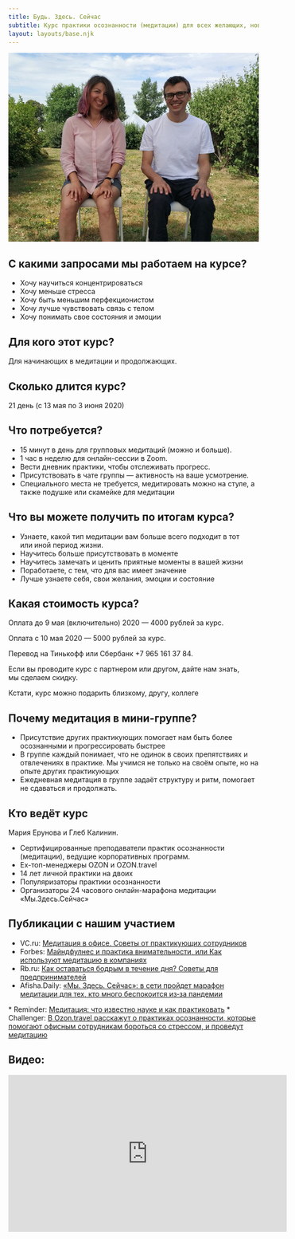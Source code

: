 ```yaml
---
title: Будь. Здесь. Сейчас
subtitle: Курс практики осознанности (медитации) для всех желающих, новичков и продолжающих практиков. Курс для обретения устойчивости и сил во время перемен.
layout: layouts/base.njk
---
```


<img src="images/cover.jpg" style="height: auto; max-width: 100%">

## С какими запросами мы работаем на курсе?

* Хочу научиться концентрироваться 
* Хочу меньше стресса
* Хочу быть меньшим перфекционистом
* Хочу лучше чувствовать связь с телом
* Хочу понимать свое состояния и эмоции



## Для кого этот курс?

Для начинающих в медитации и продолжающих.

## Сколько длится курс?

21 день (с 13 мая по 3 июня 2020)

## Что потребуется?

* 15 минут в день для групповых медитаций (можно и больше).
* 1 час в неделю для онлайн-сессии в Zoom.
* Вести дневник практики, чтобы отслеживать прогресс.
* Присутствовать в чате группы — активность на ваше усмотрение.
* Специального места не требуется, медитировать можно на стуле, а также подушке или скамейке для медитации

## Что вы можете получить по итогам курса?

* Узнаете, какой тип медитации вам больше всего подходит в тот или иной период жизни.
* Научитесь больше присутствовать в моменте
* Научитесь замечать и ценить приятные моменты в вашей жизни
* Поработаете, с тем, что для вас имеет значение
* Лучше узнаете себя, свои желания, эмоции и состояние

## Какая стоимость курса?

Оплата до 9 мая (включительно) 2020 — 4000 рублей за курс.

Оплата с 10 мая 2020 — 5000 рублей за курс.

Перевод на Тинькофф или Сбербанк <nobr>+7 965 161 37 84</nobr>.

Если вы проводите курс с партнером или другом, дайте нам знать, мы сделаем скидку.

Кстати, курс можно подарить близкому, другу, коллеге 

## Почему медитация в мини-группе?

* Присутствие других практикующих помогает нам быть более осознанными и прогрессировать быстрее
* В группе каждый понимает, что не одинок в своих препятствиях и отвлечениях в практике. Мы учимся не только на своём опыте, но на опыте других практикующих
* Ежедневная медитация в группе задаёт структуру и ритм, помогает не сдаваться и продолжать. 

## Кто ведёт курс

Мария Ерунова и Глеб Калинин.

* Сертифицированные преподаватели практик осознанности (медитации), ведущие корпоративных программ.
* Ex-топ-менеджеры OZON и OZON.travel
* 14 лет личной практики на двоих
* Популяризаторы практики осознанности 
* Организаторы 24 часового онлайн-марафона медитации «Мы.Здесь.Сейчас»

<!-- <ul class="listing">
{%- for page in collections.post -%}
  <li>
    <a href="{{ page.url }}">{{ page.data.title }}</a> -
    <time datetime="{{ page.date }}">{{ page.date | dateDisplay("LLLL d, y") }}</time>
  </li>
{%- endfor -%}
</ul> -->

<!-- ## Links from an external data source

These links were sourced from [hawksworx.com](https://www.hawksworx.com/feed.json) at build time.

<ul class="listing">
{%- for item in hawksworx.entries.slice(0,5) -%}
  <li>
    <a href="{{ item.link }}">{{ item.title }}</a>
  </li>
{%- endfor -%}
</ul>
 -->

## Публикации с нашим участием

* VC.ru: <a href="https://vc.ru/hr/89452-meditaciya-v-ofise-sovety-ot-praktikuyushchih-sotrudnikov">Медитация в офисе. Советы от практикующих сотрудников</a>
* Forbes: <a href="https://www.forbes.ru/forbeslife/375843-mayndfulnes-i-praktika-vnimatelnosti-ili-kak-ispolzuyut-meditaciyu-v-kompaniyah">Майндфулнес и практика внимательности, или Как используют медитацию в компаниях</a>
* Rb.ru: <a href="https://rb.ru/opinion/kak-ostavatsya-bodrym/">Как оставаться бодрым в течение дня? Советы для предпринимателей</a>
* Afisha.Daily: <a href="https://daily.afisha.ru/news/35566-my-zdes-seychas-v-seti-proydet-marafon-meditacii-dlya-teh-kto-mnogo-bespokoitsya-izza-epidemii/">«Мы. Здесь. Сейчас»: в сети пройдет марафон медитации для тех, кто много беспокоится из‑за пандемии
</a>
* Reminder: <a href="https://reminder.media/longread/meditatsiya-chto-izvestno-nauke-i-kak-praktikovat">Медитация: что известно науке и как практиковать</a>
* Challenger: <a href="https://the-challenger.ru/zdorove/novosti-zdrove/ozon-travel-provedyot-meditatsiyu-v-moskva-siti/">В Ozon.travel расскажут о практиках осознанности, которые помогают офисным сотрудникам бороться со стрессом, и проведут медитацию</a>



## Видео: 

<div class="video-container"><iframe width="560" height="315" src="https://www.youtube.com/embed/Pzmqz4dP0jc" frameborder="0" allow="accelerometer; autoplay; encrypted-media; gyroscope; picture-in-picture" allowfullscreen></iframe></div>


<script type="text/javascript" src="https://form.jotform.com/jsform/201284292921049"></script>
